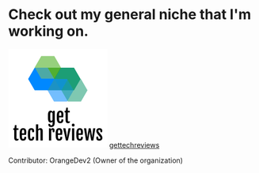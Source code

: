 # Check out my general niche that I'm working on.
<a href="gettechreviews.com"><img src="/GTR_Logo.png"></a>
<a href="gettechreviews.com">gettechreviews</a>

Contributor:
OrangeDev2 (Owner of the organization)
